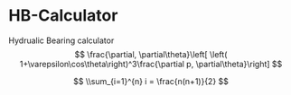# HB-Calculator
Hydrualic Bearing calculator
$$
\frac{\partial, \partial\theta}\left[ \left( 1+\varepsilon\cos\theta\right)^3\frac{\partial p, \partial\theta}\right]
$$

$$
\\sum_{i=1}^{n} i = \frac{n(n+1)}{2}
$$
